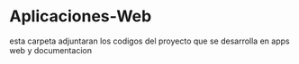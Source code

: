 # Aplicaciones-Web
esta carpeta adjuntaran los codigos del proyecto que se desarrolla en apps web y documentacion
